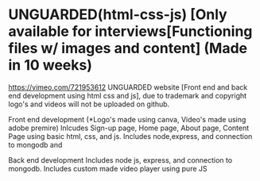 # UNGUARDED(html-css-js) [Only available for interviews[Functioning files w/ images and content] (Made in 10 weeks)
https://vimeo.com/721953612 UNGUARDED website [Front end and back end development using html css and js], due to trademark and copyright logo's and videos will not be uploaded on github. 

Front end development (*Logo's made using canva, Video's made using adobe premire)
Inlcudes Sign-up page, Home page, About page, Content Page using basic html, css, and js. Includes node,express, and connection to mongodb and 


Back end development
Includes node js, express, and connection to mongodb. Includes custom made video player using pure JS







